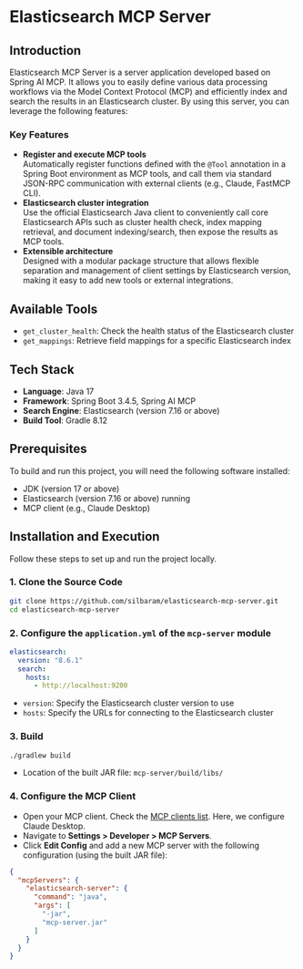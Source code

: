 # Elasticsearch MCP Server

## Introduction

Elasticsearch MCP Server is a server application developed based on Spring AI MCP. It allows you to easily define various data processing workflows via the Model Context Protocol (MCP) and efficiently index and search the results in an Elasticsearch cluster. By using this server, you can leverage the following features:

### Key Features

- **Register and execute MCP tools**  
  Automatically register functions defined with the `@Tool` annotation in a Spring Boot environment as MCP tools, and call them via standard JSON-RPC communication with external clients (e.g., Claude, FastMCP CLI).
- **Elasticsearch cluster integration**  
  Use the official Elasticsearch Java client to conveniently call core Elasticsearch APIs such as cluster health check, index mapping retrieval, and document indexing/search, then expose the results as MCP tools.
- **Extensible architecture**  
  Designed with a modular package structure that allows flexible separation and management of client settings by Elasticsearch version, making it easy to add new tools or external integrations.

## Available Tools

- `get_cluster_health`: Check the health status of the Elasticsearch cluster
- `get_mappings`: Retrieve field mappings for a specific Elasticsearch index

## Tech Stack

- **Language**: Java 17
- **Framework**: Spring Boot 3.4.5, Spring AI MCP
- **Search Engine**: Elasticsearch (version 7.16 or above)
- **Build Tool**: Gradle 8.12

## Prerequisites

To build and run this project, you will need the following software installed:

- JDK (version 17 or above)
- Elasticsearch (version 7.16 or above) running
- MCP client (e.g., Claude Desktop)

## Installation and Execution

Follow these steps to set up and run the project locally.

### 1. Clone the Source Code

```bash
git clone https://github.com/silbaram/elasticsearch-mcp-server.git
cd elasticsearch-mcp-server
```

### 2. Configure the `application.yml` of the `mcp-server` module

```yaml
elasticsearch:
  version: "8.6.1"
  search:
    hosts:
      - http://localhost:9200
```

- `version`: Specify the Elasticsearch cluster version to use
- `hosts`: Specify the URLs for connecting to the Elasticsearch cluster

### 3. Build

```bash
./gradlew build
```

- Location of the built JAR file: `mcp-server/build/libs/`

### 4. Configure the MCP Client

- Open your MCP client. Check the [MCP clients list](https://modelcontextprotocol.io/clients). Here, we configure Claude Desktop.
- Navigate to **Settings > Developer > MCP Servers**.
- Click **Edit Config** and add a new MCP server with the following configuration (using the built JAR file):

```json
{
  "mcpServers": {
    "elasticsearch-server": {
      "command": "java",
      "args": [
        "-jar",
        "mcp-server.jar"
      ]
    }
  }
}
```